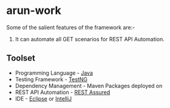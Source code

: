 # arun-work

Some of the salient features of the framework are:-

1. It can automate all GET scenarios for REST API Automation.

## Toolset
* Programming Language - [Java](https://www.java.com/en/)
* Testing Framework - [TestNG](http://testng.org/doc/)
* Dependency Management - Maven Packages deployed on
* REST API Automation - [REST Assured](http://rest-assured.io/)
* IDE - [Eclipse](https://eclipse.org/) or [IntelliJ](https://www.jetbrains.com/idea/)
